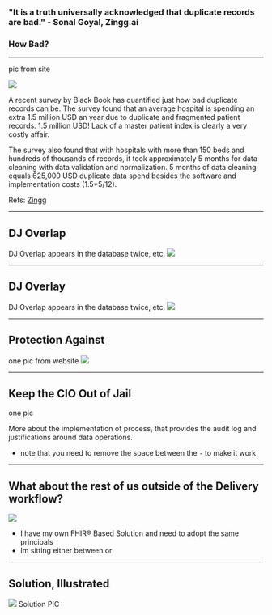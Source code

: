 <!-- .slide: data-background="#111d30" -->

### "It is a truth universally acknowledged that duplicate records are bad." - Sonal Goyal, Zingg.ai <!-- .element: class="r-fit-text" -->

### How Bad? <!-- .element: class="r-fit-text" -->
---

<!-- .slide: data-background="#111d30" -->
pic from site

 <img src="{{asset_folder}}/pholder.png" />

A recent survey by Black Book has quantified just how bad duplicate records can be. The survey found that an average hospital is spending an extra 1.5 million USD an year due to duplicate and fragmented patient records. 1.5 million USD! Lack of a master patient index is clearly a very costly affair.

The survey also found that with hospitals with more than 150 beds and hundreds of thousands of records, it took approximately 5 months for data cleaning with data validation and normalization. 5 months of data cleaning equals 625,000 USD duplicate data spend besides the software and implementation costs (1.5*5/12).

Refs: 
 [Zingg](https://zingg.ai/_tasmo)

---

<!-- .slide: data-background="#111d30" -->

## DJ Overlap

DJ Overlap appears in the database twice, etc.
 <img src="{{asset_folder}}/pholder.png" />

---
<!-- .slide: data-background="#111d30" -->
## DJ Overlay

DJ Overlap appears in the database twice, etc.
 <img src="{{asset_folder}}/pholder.png" />

---
<!-- .slide: data-background="#111d30" -->
## Protection Against

one pic from website
 <img src="{{asset_folder}}/pholder.png" />

---
<!-- .slide: data-background="#111d30" -->
## Keep the CIO Out of Jail

one pic

More about the implementation of process, that provides the audit log and justifications around data operations.

  - note that you need to remove the space between the `-` to make it work

---
<!-- .slide: data-background="#111d30" -->
## What about the rest of us outside of the Delivery workflow?  

 <img src="{{asset_folder}}/pholder.png" />

- I have my own FHIR® Based Solution and need to adopt the same principals 
- Im sitting either between or

---
<!-- .slide: data-background="#111d30" -->
## Solution, Illustrated

 <img src="{{asset_folder}}/pholder.png" />
Solution PIC